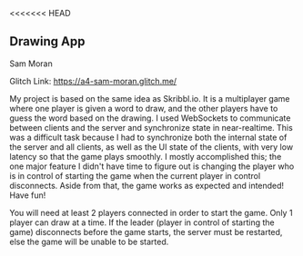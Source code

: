 <<<<<<< HEAD
## Drawing App

Sam Moran

Glitch Link: https://a4-sam-moran.glitch.me/

My project is based on the same idea as Skribbl.io. It is a multiplayer game where one player is given a word to draw, and the other players have to guess the word based on the drawing.
I used WebSockets to communicate between clients and the server and synchronize state in near-realtime. This was a difficult task because I had to synchronize both the internal state of
the server and all clients, as well as the UI state of the clients, with very low latency so that the game plays smoothly. I mostly accomplished this; the one major feature I didn't have
time to figure out is changing the player who is in control of starting the game when the current player in control disconnects. Aside from that, the game works as expected and intended!
Have fun!

You will need at least 2 players connected in order to start the game. Only 1 player can draw at a time. If the leader (player in control of starting the game) disconnects before the game
starts, the server must be restarted, else the game will be unable to be started.
